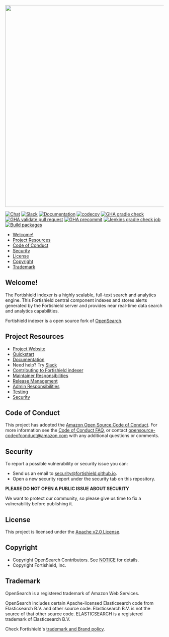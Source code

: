 <p align="center">
    <img width="640px" src="https://fortishield.github.io/brand-assets/Fortishield-Logo.svg"/>
</p>

[![Chat](https://img.shields.io/badge/chat-on%20forums-blue)](https://groups.google.com/forum/#!forum/fortishield)
[![Slack](https://img.shields.io/badge/slack-join-blue.svg)](https://fortishield.github.io/community/join-us-on-slack)
[![Documentation](https://img.shields.io/badge/documentation-reference-blue)](https://documentation.fortishield.github.io)
[![codecov](https://codecov.io/gh/opensearch-project/OpenSearch/branch/2.x/graph/badge.svg)](https://codecov.io/gh/opensearch-project/OpenSearch)
[![GHA gradle check](https://github.com/opensearch-project/OpenSearch/actions/workflows/gradle-check.yml/badge.svg)](https://github.com/opensearch-project/OpenSearch/actions/workflows/gradle-check.yml)
[![GHA validate pull request](https://github.com/opensearch-project/OpenSearch/actions/workflows/wrapper.yml/badge.svg)](https://github.com/opensearch-project/OpenSearch/actions/workflows/wrapper.yml)
[![GHA precommit](https://github.com/opensearch-project/OpenSearch/actions/workflows/precommit.yml/badge.svg)](https://github.com/opensearch-project/OpenSearch/actions/workflows/precommit.yml)
[![Jenkins gradle check job](https://img.shields.io/jenkins/build?jobUrl=https%3A%2F%2Fbuild.ci.opensearch.org%2Fjob%2Fgradle-check%2F&label=Jenkins%20Gradle%20Check)](https://build.ci.opensearch.org/job/gradle-check/)
[![Build packages](https://github.com/fortishield/fortishield-indexer/actions/workflows/build.yml/badge.svg)](https://github.com/fortishield/fortishield-indexer/actions/workflows/build.yml)


- [Welcome!](#welcome)
- [Project Resources](#project-resources)
- [Code of Conduct](#code-of-conduct)
- [Security](#security)
- [License](#license)
- [Copyright](#copyright)
- [Trademark](#trademark)

## Welcome!

The Fortishield indexer is a highly scalable, full-text search and analytics engine. This Fortishield central component indexes and stores alerts generated by the Fortishield server and provides near real-time data search and analytics capabilities.

Fortishield indexer is a open source fork of [OpenSearch](https://github.com/opensearch-project/opensearch).

## Project Resources

* [Project Website](https://fortishield.github.io)
* [Quickstart](https://documentation.fortishield.github.io/current/quickstart.html)
* [Documentation](https://documentation.fortishield.github.io)
* Need help? Try [Slack](https://fortishield.github.io/community/join-us-on-slack)
* [Contributing to Fortishield indexer](CONTRIBUTING.md)
* [Maintainer Responsibilities](MAINTAINERS.md)
* [Release Management](RELEASING.md)
* [Admin Responsibilities](ADMINS.md)
* [Testing](TESTING.md)
* [Security](SECURITY.md)

## Code of Conduct

This project has adopted the [Amazon Open Source Code of Conduct](CODE_OF_CONDUCT.md). For more information see the [Code of Conduct FAQ](https://aws.github.io/code-of-conduct-faq), or contact [opensource-codeofconduct@amazon.com](mailto:opensource-codeofconduct@amazon.com) with any additional questions or comments.

## Security

To report a possible vulnerability or security issue you can:
- Send us an email to security@fortishield.github.io.
- Open a new security report under the security tab on this repository.

**PLEASE DO NOT OPEN A PUBLIC ISSUE ABOUT SECURITY**

We want to protect our community, so please give us time to fix a vulnerability
before publishing it.

## License

This project is licensed under the [Apache v2.0 License](LICENSE.txt).

## Copyright

- Copyright OpenSearch Contributors. See [NOTICE](NOTICE.txt) for details.
- Copyright Fortishield, Inc.

## Trademark

OpenSearch is a registered trademark of Amazon Web Services.

OpenSearch includes certain Apache-licensed Elasticsearch code from Elasticsearch B.V. and other source code. Elasticsearch B.V. is not the source of that other source code. ELASTICSEARCH is a registered trademark of Elasticsearch B.V.

Check Fortishield's [trademark and Brand policy](https://fortishield.github.io/trademark-and-brand-policy/).
